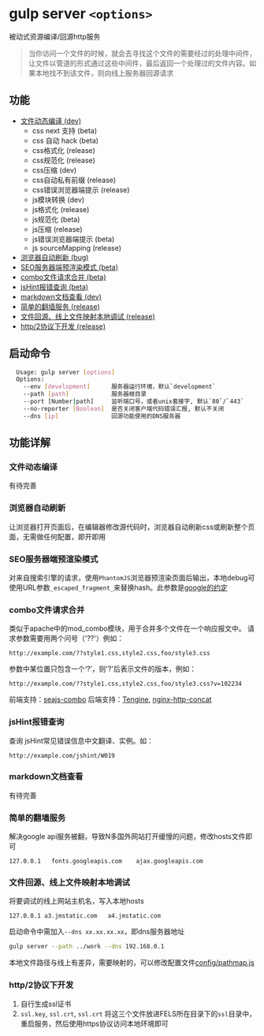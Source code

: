 gulp server `<options>`
=====

被动式资源编译/回源http服务

> 当你访问一个文件的时候，就会去寻找这个文件的需要经过的处理中间件，让文件以管道的形式通过这些中间件，最后返回一个处理过的文件内容。如果本地找不到该文件，则向线上服务器回源请求

## 功能

-   [文件动态编译 (dev)](#文件动态编译)
    - css next 支持 (beta)
    - css 自动 hack (beta)
    - css格式化 (release)
    - css规范化 (release)
    - css压缩 (dev)
    - css自动私有前缀 (release)
    - css错误浏览器端提示 (release)
    - js模块转换 (dev)
    - js格式化 (release)
    - js规范化 (beta)
    - js压缩 (release)
    - js错误浏览器端提示 (beta)
    - js sourceMapping (release)
-   [浏览器自动刷新 (bug)](#浏览器自动刷新)
-   [SEO服务器端预渲染模式 (beta)](#seo服务器端预渲染模式)
-   [combo文件请求合并 (beta)](#combo文件请求合并)
-   [jsHint报错查询 (beta)](#jshint报错查询)
-   [markdown文档查看 (dev)](#markdown文档查看)
-   [简单的翻墙服务 (release)](#简单的翻墙服务)
-   [文件回源、线上文件映射本地调试 (release)](#文件回源线上文件映射本地调试)
-   [http/2协议下开发 (release)](#http2协议下开发)

## 启动命令

```bash
  Usage: gulp server [options]
  Options:
    --env [development]      服务器运行环境，默认`development`
    --path [path]            服务器根目录
    --port [Number|path]     监听端口号，或者unix套接字, 默认`80`/`443`
    --no-reporter [Boolean]  是否关闭客户端代码错误汇报, 默认不关闭
    --dns [ip]               回源功能使用的DNS服务器
```
## 功能详解

### 文件动态编译

有待完善

### 浏览器自动刷新

让浏览器打开页面后，在编辑器修改源代码时，浏览器自动刷新css或刷新整个页面，无需做任何配置，即开即用

### SEO服务器端预渲染模式

对来自搜索引擎的请求，使用`PhantomJS`浏览器预渲染页面后输出，本地debug可使用URL参数`_escaped_fragment_`来替换hash。此参数是[google的约定](https://developers.google.com/webmasters/ajax-crawling/docs/specification)

### combo文件请求合并

类似于apache中的mod_combo模块，用于合并多个文件在一个响应报文中。
请求参数需要用两个问号（'??'）例如：

```
http://example.com/??style1.css,style2.css,foo/style3.css
```

参数中某位置只包含一个‘?’，则'?'后表示文件的版本，例如：

```
http://example.com/??style1.css,style2.css,foo/style3.css?v=102234
```

前端支持：[seajs-combo](https://github.com/seajs/seajs-combo/issues/3)
后端支持：[Tengine](http://tengine.taobao.org/),  [nginx-http-concat](https://github.com/alibaba/nginx-http-concat)

### jsHint报错查询

查询 jsHint常见错误信息中文翻译、实例。如：

```
http://example.com/jshint/W019
```

### markdown文档查看

有待完善

### 简单的翻墙服务

解决google api服务被翻，导致N多国外网站打开缓慢的问题，修改hosts文件即可

```HOSTS
127.0.0.1	fonts.googleapis.com	ajax.googleapis.com
```

### 文件回源、线上文件映射本地调试

将要调试的线上网站主机名，写入本地hosts

```HOSTS
127.0.0.1 a3.jmstatic.com	a4.jmstatic.com
```

启动命令中需加入`--dns xx.xx.xx.xx`，即dns服务器地址

```bash
gulp server --path ../work --dns 192.168.0.1
```

本地文件路径与线上有差异，需要映射的，可以修改配置文件[config/pathmap.js](../config/pathmap.js)

### http/2协议下开发

1. 自行生成ssl证书
2. `ssl.key`, `ssl.crt`, `ssl.crt` 将这三个文件放进FELS所在目录下的`ssl`目录中，重启服务，然后使用https协议访问本地环境即可